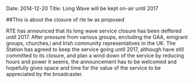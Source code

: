 Date: 2014-12-20
Title: Long Wave will be kept on-air until 2017

##This is about the closure of rte lw as proposed

RTE has announced that its long wave service closure has been deffered until 2017. After pressure from various groups, encluding the GAA, emigrant groups, churches,i and Irish community representatives in the UK. The Station has agreed to keep the service going until 2017, although have still committed to its closure, and plan a wind down of the service by reducing hours and power it seems, the announcement has to be welcomed and hopefully gives space and time for the value of the service to be appreciated by the broadcaster.

